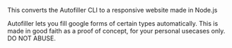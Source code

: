 This converts the Autofiller CLI to a responsive website made in Node.js

Autofiller lets you fill google forms of certain types automatically.
This is made in good faith as a proof of concept, for your personal usecases only. DO NOT ABUSE.
